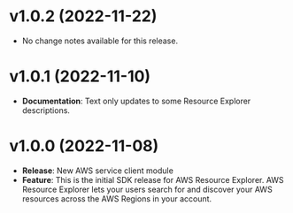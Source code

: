 # v1.0.2 (2022-11-22)

* No change notes available for this release.

# v1.0.1 (2022-11-10)

* **Documentation**: Text only updates to some Resource Explorer descriptions.

# v1.0.0 (2022-11-08)

* **Release**: New AWS service client module
* **Feature**: This is the initial SDK release for AWS Resource Explorer. AWS Resource Explorer lets your users search for and discover your AWS resources across the AWS Regions in your account.


